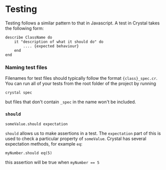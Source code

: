 # Testing

Testing follows a similar pattern to that in Javascript. A test in Crystal takes the following form:

```text
describe ClassName do
    it "description of what it should do" do
        .... {expected behaviour}
    end
end
```

### Naming test files

Filenames for test files should typically follow the format `{class}_spec.cr`. You can run all of your tests from the root folder of the project by running

```text
crystal spec
```

but files that don't contain `_spec` in the name won't be included.

### `should`

```text
someValue.should expectation
```

`should` allows us to make assertions in a test. The `expectation` part of this is used to check a particular property of `someValue`. Crystal has several expectation methods, for example `eq`:

```text
myNumber.should eq(5)
```

this assertion will be true when `myNumber == 5`

